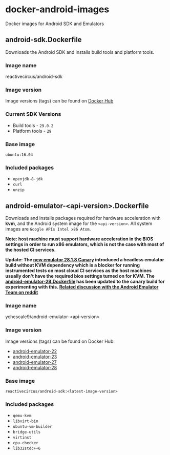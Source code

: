# docker-android-images
Docker images for Android SDK and Emulators

## android-sdk.Dockerfile
Downloads the Android SDK and installs build tools and platform tools.

### Image name
reactivecircus/android-sdk

### Image version
Image versions (tags) can be found on [Docker Hub](https://hub.docker.com/r/reactivecircus/android-sdk/tags/)

### Current SDK Versions
* Build tools - `29.0.2`
* Platform tools - `29`

### Base image
`ubuntu:16.04`

### Included packages
* `openjdk-8-jdk`
* `curl`
* `unzip`

## android-emulator-&lt;api-version&gt;.Dockerfile
Downloads and installs packages required for hardware acceleration with **kvm**, and the Android system image for the `<api-version>`. All system images are `Google APIs Intel x86 Atom`.

**Note: host machine must support hardware acceleration in the BIOS settings in order to run x86 emulators, which is not the case with most of the hosted CI services.**

**Update: The [new emulator 28.1.8 Canary](https://androidstudio.googleblog.com/2019/02/emulator-2818-canary.html) introduced a headless emulator build without KVM dependency which is a blocker for running instrumented tests on most cloud CI services as the host machines usually don't have the required bios settings turned on for KVM. The [android-emulator-28.Dockerfile](android-emulator-28.Dockerfile) has been updated to the canary build for experimenting with this. [Related discussion with the Android Emulator Team on reddit](https://www.reddit.com/r/androiddev/comments/atm3im/emulator_2818_canary/eh6uv01/?context=8&depth=9)**

### Image name
ychescale9/android-emulator-&lt;api-version&gt;

### Image version
Image versions (tags) can be found on Docker Hub:
* [android-emulator-22](https://hub.docker.com/r/ychescale9/android-emulator-22/tags/)
* [android-emulator-23](https://hub.docker.com/r/ychescale9/android-emulator-23/tags/)
* [android-emulator-27](https://hub.docker.com/r/ychescale9/android-emulator-27/tags/)
* [android-emulator-28](https://hub.docker.com/r/ychescale9/android-emulator-28/tags/)

### Base image
`reactivecircus/android-sdk:<latest-image-version>`

### Included packages
* `qemu-kvm`
* `libvirt-bin`
* `ubuntu-vm-builder`
* `bridge-utils`
* `virtinst`
* `cpu-checker`
* `lib32stdc++6`
